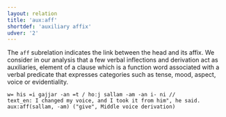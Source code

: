 ```yaml
---
layout: relation
title: 'aux:aff'
shortdef: 'auxiliary affix'
udver: '2'
---
```


The `aff` subrelation indicates the link between the head and its affix.
We consider in our analysis that a few verbal inflections and derivation act as auxiliaries, element of a clause which is a function word associated with a verbal predicate that
expresses categories such as tense, mood, aspect, voice or evidentiality.

~~~ sdparse
w= his =i gajjar -an =t / hoːj sallam -am -an i- ni //
text_en: I changed my voice, and I took it from him", he said.
aux:aff(sallam, -am) ("give", Middle voice derivation)
~~~
<!-- Interlanguage links updated Po 11. listopadu 2024, 20:10:27 CET -->
